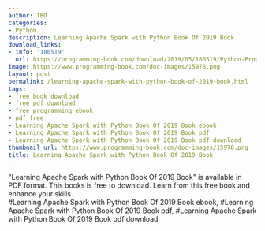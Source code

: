 ```yaml
---
author: TBD
categories:
- Python
description: Learning Apache Spark with Python Book Of 2019 Book
download_links:
- info: '180519'
  url: https://programming-book.com/download/2019/05/180519/Python-Programming123uo00es0440.pdf
image: https://www.programming-book.com/doc-images/15978.png
layout: post
permalink: /learning-apache-spark-with-python-book-of-2019-book.html
tags:
- free book download
- free pdf download
- free programming ebook
- pdf free
- Learning Apache Spark with Python Book Of 2019 Book ebook
- Learning Apache Spark with Python Book Of 2019 Book pdf
- Learning Apache Spark with Python Book Of 2019 Book pdf download
thumbnail_url: https://www.programming-book.com/doc-images/15978.png
title: Learning Apache Spark with Python Book Of 2019 Book
---
```


 
<div class="item-desc text-justify">
  "Learning Apache Spark with Python Book Of 2019 Book" is available in PDF format. This books is free to download. Learn from this free book and enhance your skills.
  <br>
  #Learning Apache Spark with Python Book Of 2019 Book ebook, #Learning Apache Spark with Python Book Of 2019 Book pdf, #Learning Apache Spark with Python Book Of 2019 Book pdf download
</div>